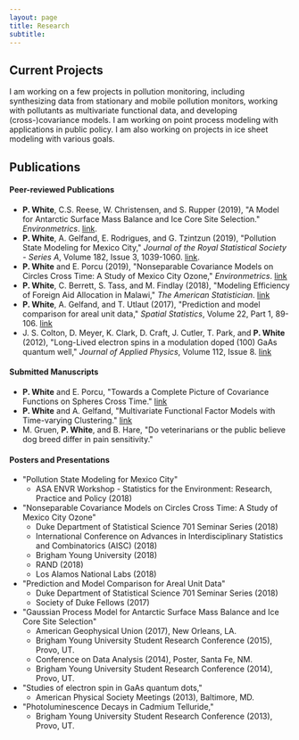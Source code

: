 ```yaml
---
layout: page
title: Research
subtitle:
---
```



## Current Projects

I am working on a few projects in pollution monitoring, including synthesizing data from stationary and mobile pollution monitors, working with pollutants as multivariate functional data, and developing (cross-)covariance models. I am working on point process modeling with applications in public policy. I am also working on projects in ice sheet modeling with various goals.

<!--- 
A. Alegria, E. Porcu, and **P. White**, "Space-Time Geostatistical Models with both Linear and Seasonal Temporal Components. Expected Submission: 2019.
**P. White** and A. Gelfand, "Multivariate Functional Factor Models with Time-varying Clustering." Expected Submission: 2019
**P. White**, A. Gelfand, and F. Li, "Model Comparison and Validation for Bayesian Hawkes Process Models." Expected Submission: 2019.
 **P. White**, A. Gelfand, and F. Li, "Bayesian Modeling for Generalized Evolutionary Point Processes." Expected Submission: 2019. 
 --->


## Publications

#### Peer-reviewed Publications
- **P. White**, C.S. Reese, W. Christensen, and S. Rupper (2019), "A Model for Antarctic Surface Mass Balance and Ice Core Site Selection." *Environmetrics*. [link](https://onlinelibrary.wiley.com/doi/abs/10.1002/env.2579).
- **P. White**, A. Gelfand, E. Rodrigues, and G. Tzintzun (2019), "Pollution State Modeling for Mexico City," *Journal of the Royal Statistical Society - Series A*, Volume 182, Issue 3, 1039-1060. [link](https://rss.onlinelibrary.wiley.com/doi/abs/10.1111/rssa.12444).
- **P. White** and E. Porcu (2019), "Nonseparable Covariance Models on Circles Cross Time: A Study of Mexico City Ozone," *Environmetrics*. [link](https://onlinelibrary.wiley.com/doi/full/10.1002/env.2558)
- **P. White**, C. Berrett, S. Tass, and M. Findlay (2018), "Modeling Efficiency of Foreign Aid Allocation in Malawi," *The American Statistician*. [link](https://www.tandfonline.com/doi/full/10.1080/00031305.2018.1470032)
- **P. White**, A. Gelfand, and T. Utlaut (2017), "Prediction and model comparison for areal unit data," *Spatial Statistics*, Volume 22, Part 1, 89-106. [link](http://www.sciencedirect.com/science/article/pii/S2211675317301422)
- J. S. Colton, D. Meyer, K. Clark, D. Craft, J. Cutler, T. Park, and **P. White** (2012), "Long-Lived electron spins in a modulation doped (100) GaAs quantum well," *Journal of Applied Physics*, Volume 112, Issue 8. [link](http://aip.scitation.org/doi/abs/10.1063/1.4759320)

#### Submitted Manuscripts
- **P. White** and E. Porcu, "Towards a Complete Picture of Covariance Functions on Spheres Cross Time." [link](https://arxiv.org/abs/1807.04272)
- **P. White** and A. Gelfand, "Multivariate Functional Factor Models with Time-varying Clustering." [link](https://arxiv.org/abs/1904.11518)
- M. Gruen, **P. White**, and B. Hare, "Do veterinarians or the public believe dog breed differ in pain sensitivity." 

#### Posters and Presentations

- "Pollution State Modeling for Mexico City"
  - ASA ENVR Workshop - Statistics for the Environment: Research, Practice and Policy (2018)
- "Nonseparable Covariance Models on Circles Cross Time: A Study of Mexico City Ozone"
  - Duke Department of Statistical Science 701 Seminar Series (2018)
  - International Conference on Advances in Interdisciplinary Statistics and Combinatorics (AISC) (2018)
  - Brigham Young University (2018)
  - RAND (2018)
  - Los Alamos National Labs (2018)
- "Prediction and Model Comparison for Areal Unit Data"
  - Duke Department of Statistical Science 701 Seminar Series (2018)
  - Society of Duke Fellows (2017)
- "Gaussian Process Model for Antarctic Surface Mass Balance and Ice Core Site Selection" 
  - American Geophysical Union (2017), New Orleans, LA.
  - Brigham Young University Student Research Conference (2015),  Provo, UT.
  - Conference on Data Analysis (2014), Poster, Santa Fe, NM.
  - Brigham Young University Student Research Conference (2014), Provo, UT.
- "Studies of electron spin in GaAs quantum dots,"
  -  American Physical Society Meetings (2013), Baltimore, MD.
- "Photoluminescence Decays in Cadmium Telluride," 
  - Brigham Young University Student Research Conference (2013), Provo, UT.



